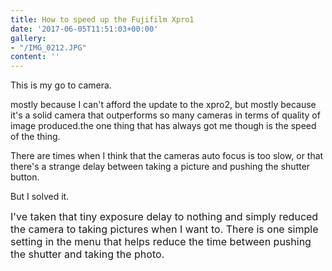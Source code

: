 ```yaml
---
title: How to speed up the Fujifilm Xpro1
date: '2017-06-05T11:51:03+00:00'
gallery:
- "/IMG_0212.JPG"
content: ''
---
```



This is my go to camera.

mostly because I can't afford the update to the xpro2, but mostly because it's a solid camera that outperforms so many cameras in terms of quality of image produced.the one thing that has always got me though is the speed of the thing.

There are times when I think that the cameras auto focus is too slow, or that there's a strange delay between taking a picture and pushing the shutter button.

But I solved it.

<span style="font-size: 1rem; -webkit-text-size-adjust: 100%;">I've taken that tiny exposure delay to nothing and simply reduced the camera to taking pictures when I want to. There is one simple setting in the menu that helps reduce the time between pushing the shutter and taking the photo.</span>

<span style="font-size: 1rem; -webkit-text-size-adjust: 100%;"><br></span>